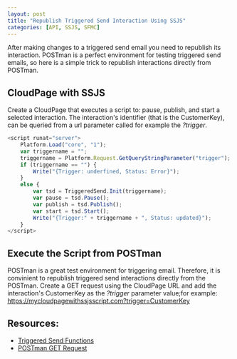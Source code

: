 ```yaml
---
layout: post
title: "Republish Triggered Send Interaction Using SSJS"
categories: [API, SSJS, SFMC]
---
```


After making changes to a triggered send email you need to republish its interaction. POSTman is a perfect environment for testing triggered send emails, so here is a simple trick to republish interactions directly from POSTman.

## CloudPage with SSJS
Create a CloudPage that executes a script to: pause, publish, and start a selected interaction. The interaction's identifier (that is the CustomerKey), can be queried from a url parameter called for example the *?trigger*.

```javascript
<script runat="server">
    Platform.Load("core", "1");
    var triggername = "";
    triggername = Platform.Request.GetQueryStringParameter("trigger");
    if (triggername == "") {
        Write("{Trigger: underfined, Status: Error}");
    }
    else {
        var tsd = TriggeredSend.Init(triggername);
        var pause = tsd.Pause();
        var publish = tsd.Publish();
        var start = tsd.Start();
        Write("{Trigger:" + triggername + ", Status: updated}");
    }
</script>
```

## Execute the Script from POSTman
POSTman is a great test environment for triggering email. Therefore, it is convinient to republish triggered send interactions directly from the POSTman. Create a GET request using the CloudPage URL and add the interaction's CustomerKey as the *?trigger* parameter value;for example: https://mycloudpagewithssjsscript.com?trigger=CustomerKey


## Resources:

*   [Triggered Send Functions](https://developer.salesforce.com/docs/marketing/marketing-cloud/guide/ssjs_triggeredSendFunctions.html)
*   [POSTman GET Request](https://learning.postman.com/docs/sending-requests/requests/)